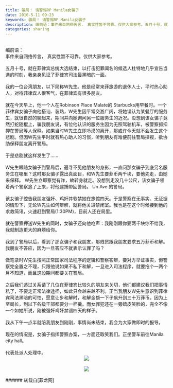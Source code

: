 ```yaml
---
title: 骗局！ 请警惕RP Manila女骗子
date: 2016-5-11 09:23
keywords: 骗局！ 请警惕RP Manila女骗子
description: 编前语：事件来自网络传言， 真实性暂不可靠。仅供大家参考。五月十号，就在菲律宾总统大选结束，以打击犯罪闻名的候选人杜特地几乎宣告当选的时刻，我亲身见证了菲律宾司法最黑暗的一面。我的一位台湾朋友，以下简称W先生。他是经常来菲旅游的退休人士，平时热心助人，对待菲律宾人很客气，在菲律宾有很多朋友。就在今天早上，他一个人在Robinson Place Malate的 Starbucks用早餐时。一个菲律宾女骗子向他搭讪、装熟，W先生因平常交游广阔，将她误认为某餐厅的服务生，就很自然的聊起来，期间并向她询问另一位服务生的近况。没想到该女骗子竟然打蛇随棍上，骗我朋友说，有位他认识的服务生因为无照驾驶机车，被警察抓扣押在警局等人保释。如果当时W先生立即冷漠的离开，那或许今天就不会发生这个悲剧。但因W先生平时就有热心助人的习惯，听到朋友有难便前往警局探视，欲协助保释朋友离开警局。于是悲剧就这样发生了......W先生跟随女骗子到警局后，遍寻不见他朋友的身影，一直问那女骗子到底另名服务生在哪里？这时那女骗子露出真面目，和W先生要菲币两千块，要他先走，由她来保释。 W先生立即察觉有诈，故转身就走。没想到走没几十公尺，该女骗子领着两个警察追了上来，将他逮捕带回警局。 Un Ave 的警局。该女骗子控告我朋友强奸、鸡奸并软禁她在旅馆四天。于是警察在无事实、无证据的情形下，无论W先生如何辩解，就将他关进禁闭室。我也是在这个时候接到他的求救简讯，火速赶到警局(1:30PM)，目前人还在局里。就在警察押送W先生的同时，女骗子还向他呛声：我刚刚跟你要两千块你不给我，我就制造更大的麻烦给你。我到了警局以后，看到了那女骗子和我朋友，那贱货跟我朋友要求五万菲币和解。我朋友不答应，因为一旦答应不就表示认罪了吗？做笔录时W先生按照正常国家司法程序的逻辑和警察答辩，要对方举证事实，但警察完全置之不理，只跟他说如果不私下和解，一旦进入司法程序，就要拖个一两个月不知道，而且这段期间都要关在警局。之后我们透过关系请了几位在菲律宾比较久的朋友来关切，他们都建议我们把事情私了，不要走正常法律途径，如此只会越来越不利。正当我朋友W先生意识到菲律宾司法黑暗的可怕，愿意让步和解时，和解金额一下子飙升到三十万菲币。因为上至局长，到以下各级干部都要分一杯羹。而女罪犯还在一旁嬉皮笑脸的，完全不像一个如她所说，刚被强奸鸡奸禁锢四天的样子。我从下午一点半就陪我朋友到刚刚，事情尚未结束，我会为大家做即时的报导。现在的情况是，女骗子指挥警察办案，一方面还取笑我们。正坐警车前往Manila city hall。代表处派人处理中。
categories: sharing
---
```

<td class="t_f" id="postmessage_329538">

<br/>
编前语：<br/>
事件来自网络传言， 真实性暂不可靠。仅供大家参考。<br/>
<br/>
五月十号，就在菲律宾总统大选结束，以打击犯罪闻名的候选人杜特地几乎宣告当选的时刻，我亲身见证了菲律宾司法最黑暗的一面。<br/>
<br/>
我的一位台湾朋友，以下简称W先生。他是经常来菲旅游的退休人士，平时热心助人，对待菲律宾人很客气，在菲律宾有很多朋友。<br/>
<br/>
就在今天早上，他一个人在Robinson Place Malate的 Starbucks用早餐时。一个菲律宾女骗子向他搭讪、装熟，W先生因平常交游广阔，将她误认为某餐厅的服务生，就很自然的聊起来，期间并向她询问另一位服务生的近况。没想到该女骗子竟然打蛇随棍上，骗我朋友说，有位他认识的服务生因为无照驾驶机车，被警察抓扣押在警局等人保释。如果当时W先生立即冷漠的离开，那或许今天就不会发生这个悲剧。但因W先生平时就有热心助人的习惯，听到朋友有难便前往警局探视，欲协助保释朋友离开警局。<br/>
<br/>
于是悲剧就这样发生了......<br/>
<br/>
W先生跟随女骗子到警局后，遍寻不见他朋友的身影，一直问那女骗子到底另名服务生在哪里？这时那女骗子露出真面目，和W先生要菲币两千块，要他先走，由她来保释。 W先生立即察觉有诈，故转身就走。没想到走没几十公尺，该女骗子领着两个警察追了上来，将他逮捕带回警局。 Un Ave 的警局。<br/>
<br/>
该女骗子控告我朋友强奸、鸡奸并软禁她在旅馆四天。于是警察在无事实、无证据的情形下，无论W先生如何辩解，就将他关进禁闭室。我也是在这个时候接到他的求救简讯，火速赶到警局(1:30PM)，目前人还在局里。<br/>
<br/>
就在警察押送W先生的同时，女骗子还向他呛声：我刚刚跟你要两千块你不给我，我就制造更大的麻烦给你。<br/>
<br/>
我到了警局以后，看到了那女骗子和我朋友，那贱货跟我朋友要求五万菲币和解。我朋友不答应，因为一旦答应不就表示认罪了吗？<br/>
<br/>
做笔录时W先生按照正常国家司法程序的逻辑和警察答辩，要对方举证事实，但警察完全置之不理，只跟他说如果不私下和解，一旦进入司法程序，就要拖个一两个月不知道，而且这段期间都要关在警局。<br/>
<br/>
之后我们透过关系请了几位在菲律宾比较久的朋友来关切，他们都建议我们把事情私了，不要走正常法律途径，如此只会越来越不利。正当我朋友W先生意识到菲律宾司法黑暗的可怕，愿意让步和解时，和解金额一下子飙升到三十万菲币。因为上至局长，到以下各级干部都要分一杯羹。而女罪犯还在一旁嬉皮笑脸的，完全不像一个如她所说，刚被强奸鸡奸禁锢四天的样子。<br/>
<br/>
我从下午一点半就陪我朋友到刚刚，事情尚未结束，我会为大家做即时的报导。<br/>
<br/>
现在的情况是，女骗子指挥警察办案，一方面还取笑我们。正坐警车前往Manila city hall。<br/>
<br/>
代表处派人处理中。<div align="center">

<img aid="283859" data-cf-modified-8096353c84ed8db51613930f-="" file="data/attachment/forum/201605/11/092326ih66hwqw5z4a2owf.png.thumb.jpg" id="aimg_283859" inpost="1" onclick="" onmouseover="" src="http://www.flw.ph/data/attachment/forum/201605/11/092326ih66hwqw5z4a2owf.png" style="cursor:pointer" zoomfile="data/attachment/forum/201605/11/092326ih66hwqw5z4a2owf.png"/>


</div><br/>
<div align="center">

<img aid="283860" data-cf-modified-8096353c84ed8db51613930f-="" file="data/attachment/forum/201605/11/092336xb3yhii2yhzhobb3.png.thumb.jpg" id="aimg_283860" inpost="1" onclick="" onmouseover="" src="http://www.flw.ph/data/attachment/forum/201605/11/092336xb3yhii2yhzhobb3.png" style="cursor:pointer" zoomfile="data/attachment/forum/201605/11/092336xb3yhii2yhzhobb3.png"/>


</div><br/>
</td>
###### 转载自[菲龙网]